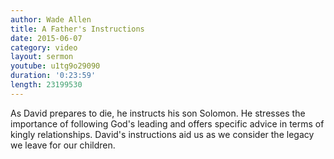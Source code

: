 ```yaml
---
author: Wade Allen
title: A Father's Instructions
date: 2015-06-07
category: video
layout: sermon
youtube: u1tg9o29090
duration: '0:23:59'
length: 23199530
---
```


As David prepares to die, he instructs his son Solomon. He stresses the importance of following God's leading and offers specific advice in terms of kingly relationships. David's instructions aid us as we consider the legacy we leave for our children.
